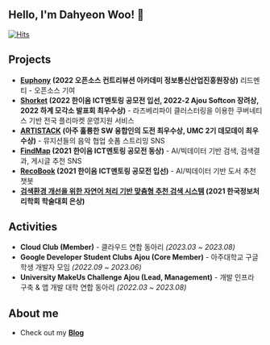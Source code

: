 <h2>Hello, I'm Dahyeon Woo! 👋</h2>

[![Hits](https://hits.seeyoufarm.com/api/count/incr/badge.svg?url=https%3A%2F%2Fgithub.com%2Fdefwdahyun0&count_bg=%2379C83D&title_bg=%23555555&icon=&icon_color=%23E7E7E7&title=hits&edge_flat=false)](https://hits.seeyoufarm.com)

## Projects
- **[Euphony](https://github.com/euphony-io/euphony) (2022 오픈소스 컨트리뷰션 아카데미 정보통신산업진흥원장상)** 리드멘티 - 오픈소스 기여
- **[Shorket](https://github.com/DahyeonWoo/Shorket) (2022 한이음 ICT멘토링 공모전 입선, 2022-2 Ajou Softcon 장려상, 2022 하계 모각소 발표회 최우수상)** - 라즈베리파이 클러스터링을 이용한 쿠버네티스 기반 전국 플리마켓 운영지원 서비스
- **[ARTISTACK](https://github.com/umc-artistack/artistack-server) (아주 훌륭한 SW 융합인의 도전 최우수상, UMC 2기 데모데이 최우수상)** - 뮤지션들의 음악 협업 숏폼 스트리밍 SNS
- **[FindMap](https://github.com/DahyeonWoo/FindMap) (2021 한이음 ICT멘토링 공모전 동상)** - AI/빅데이터 기반  검색, 검색결과, 게시글 추천 SNS
- **[RecoBook](https://github.com/DahyeonWoo/recoBook) (2021 한이음 ICT멘토링 공모전 입선)** - AI/빅데이터 기반 도서 추천 챗봇
- **[검색환경 개선을 위한 자연어 처리 기반 맞춤형 추천 검색 시스템](https://koreascience.kr/article/CFKO202133649036972.pdf) (2021 한국정보처리학회 학술대회 은상)**

## Activities
- **Cloud Club (Member)** - 클라우드 연합 동아리 *(2023.03 ~ 2023.08)*
- **Google Developer Student Clubs Ajou (Core Member)** - 아주대학교 구글 학생 개발자 모임 *(2022.09 ~ 2023.06)*
- **University MakeUs Challenge Ajou (Lead, Management)** - 개발 인프라 구축 & 앱 개발 대학 연합 동아리 *(2022.03 ~ 2023.08)*


## About me
- Check out my **[Blog](https://nali.tistory.com/)**
